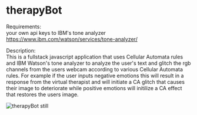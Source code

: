 # therapyBot
Requirements:<br>your own api keys to IBM's tone analyzer https://www.ibm.com/watson/services/tone-analyzer/ <br>

Description:<br>This is a fullstack javascript application that uses Cellular Automata rules and IBM Watson's tone analyzer to analyze the user's text and glitch the rgb channels from the users webcam according to various Cellular Automata rules. For example if the user inputs negative emotions this will result in a response from the virtual therapist and will initiate a CA glitch that causes their image to deteriorate while positive emotions will initilize a CA effect that restores the users image.

![therapyBot still](https://i.imgur.com/OIbbavO.png)
